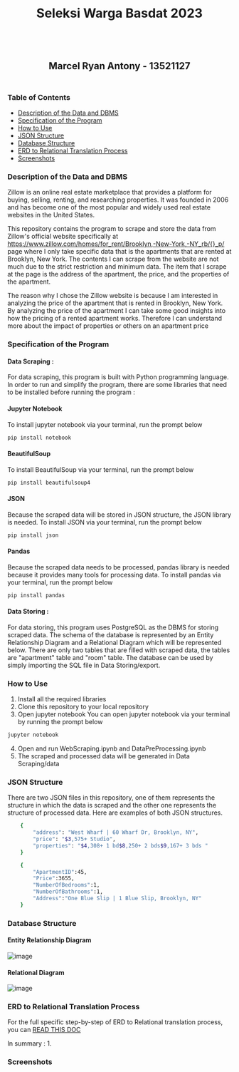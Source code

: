 <h1 align="center">
  <br>
  Seleksi Warga Basdat 2023
  <br>
  <br>
</h1>

<h2 align="center">
  <br>
  Marcel Ryan Antony - 13521127
  <br>
  <br>
</h2>

### Table of Contents
* [Description of the Data and DBMS](#description-of-the-data-and-dbms)
* [Specification of the Program](#specification-of-the-program)
* [How to Use](#how-to-use)
* [JSON Structure](#json-structure)
* [Database Structure](#database-structure)
* [ERD to Relational Translation Process](#erd-to-relational-translation-process)
* [Screenshots](#screenshots)

### Description of the Data and DBMS
Zillow is an online real estate marketplace that provides a platform for buying, selling, renting, and researching properties. It was founded in 2006 and has become one of the most popular and widely used real estate websites in the United States.

This repository contains the program to scrape and store the data from Zillow's official website specifically at https://www.zillow.com/homes/for_rent/Brooklyn,-New-York,-NY_rb/{}_p/ page where I only take specific data that is the apartments that are rented at Brooklyn, New York. The contents I can scrape from the website are not much due to the strict restriction and minimum data. The item that I scrape at the page is the address of the apartment, the price, and the properties of the apartment.

The reason why I chose the Zillow website is because I am interested in analyzing the price of the apartment that is rented in Brooklyn, New York. By analyzing the price of the apartment I can take some good insights into how the pricing of a rented apartment works. Therefore I can understand more about the impact of properties or others on an apartment price

### Specification of the Program
#### Data Scraping :
For data scraping, this program is built with Python programming language. In order to run and simplify the program, there are some libraries that need to be installed before running the program :
#### Jupyter Notebook
To install jupyter notebook via your terminal, run the prompt below
```bash
pip install notebook
```
#### BeautifulSoup
To install BeautifulSoup via your terminal, run the prompt below
```bash
pip install beautifulsoup4
```
#### JSON
Because the scraped data will be stored in JSON structure, the JSON library is needed. To install JSON via your terminal, run the prompt below
```bash
pip install json
```
#### Pandas
Because the scraped data needs to be processed, pandas library is needed because it provides many tools for processing data. To install pandas via your terminal, run the prompt below
```bash
pip install pandas
```
#### Data Storing : 
For data storing, this program uses PostgreSQL as the DBMS for storing scraped data. The schema of the database is represented by an Entity Relationship Diagram and a Relational Diagram which will be represented below. There are only two tables that are filled with scraped data, the tables are "apartment" table and "room" table. The database can be used by simply importing the SQL file in Data Storing/export.

### How to Use
1. Install all the required libraries
2. Clone this repository to your local repository
3. Open jupyter notebook
   You can open jupyter notebook via your terminal by running the prompt below
  ```bash
  jupyter notebook
  ```
4. Open and run WebScraping.ipynb and DataPreProcessing.ipynb
5. The scraped and processed data will be generated in Data Scraping/data

### JSON Structure
There are two JSON files in this repository, one of them represents the structure in which the data is scraped and the other one represents the structure of processed data. Here are examples of both JSON structures.
```bash
    {
        "address": "West Wharf | 60 Wharf Dr, Brooklyn, NY",
        "price": "$3,575+ Studio",
        "properties": "$4,308+ 1 bd$8,250+ 2 bds$9,167+ 3 bds "
    }
```
```bash
    {
        "ApartmentID":45,
        "Price":3655,
        "NumberOfBedrooms":1,
        "NumberOfBathrooms":1,
        "Address":"One Blue Slip | 1 Blue Slip, Brooklyn, NY"
    }
```
### Database Structure
#### Entity Relationship Diagram
![image](https://github.com/MarcelRyan/Seleksi-2023-Tugas-1/assets/88817627/0aa545f4-e734-41dc-b590-0e9ab4bbf706)
#### Relational Diagram
![image](https://github.com/MarcelRyan/Seleksi-2023-Tugas-1/assets/88817627/451e7181-c5af-44bd-9f24-210716721410)

### ERD to Relational Translation Process
For the full specific step-by-step of ERD to Relational translation process, you can [READ THIS DOC](https://docs.google.com/document/d/108qe9kLSCpudUiD8j0Pmmf38SbYldvXmvZrPH0l88D4/edit)

In summary : 
1. 

### Screenshots
